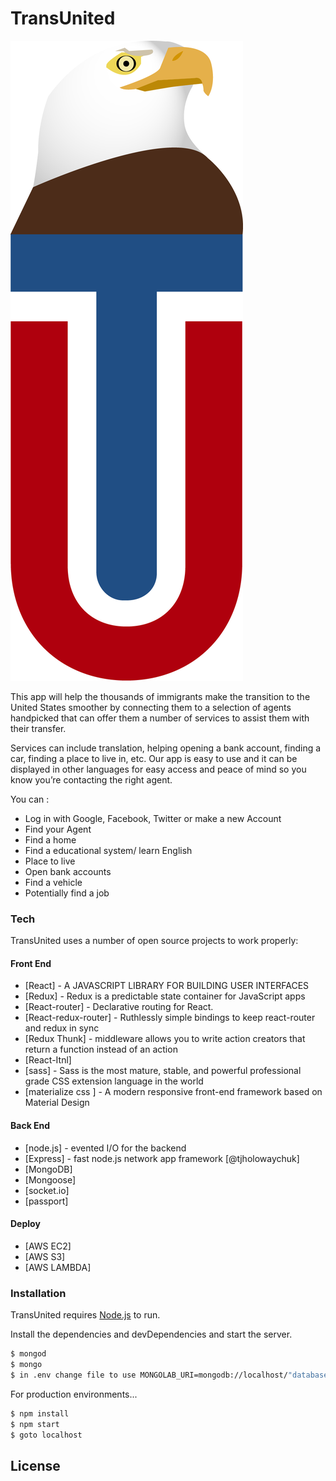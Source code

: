 # TransUnited

[![TransUnited](public/logo.png)](https://nodesource.com/products/nsolid)

This app will help the thousands of immigrants make the transition to the United States smoother by connecting them to a selection of agents handpicked that can offer them a number of services to assist them with their transfer.  

Services can include translation, helping opening a bank account, finding a car, finding a place to live in, etc.  Our app is easy to use and it can be displayed in other languages for easy access and peace of mind so you know you’re contacting the right agent. 

You can :
  - Log in with Google, Facebook, Twitter or make a new Account
  - Find your Agent
  - Find a home 
  - Find a educational system/ learn English
  - Place to live
  - Open bank accounts
  - Find a vehicle
  - Potentially find a job
  

### Tech

TransUnited uses a number of open source projects to work properly:
#### Front End
* [React] - A JAVASCRIPT LIBRARY FOR BUILDING USER INTERFACES
* [Redux] - Redux is a predictable state container for JavaScript apps
* [React-router] - Declarative routing for React.
* [React-redux-router] - Ruthlessly simple bindings to keep react-router and redux in sync
* [Redux Thunk] - middleware allows you to write action creators that return a function instead of an action
* [React-Itnl]
* [sass] - Sass is the most mature, stable, and powerful professional grade CSS extension language in the world
* [materialize css ] - A modern responsive front-end framework based on Material Design

#### Back End
* [node.js] - evented I/O for the backend
* [Express] - fast node.js network app framework [@tjholowaychuk]
* [MongoDB]
* [Mongoose]
* [socket.io]
* [passport]

#### Deploy
* [AWS EC2]
* [AWS S3]
* [AWS LAMBDA]

### Installation

TransUnited requires [Node.js](https://nodejs.org/) to run.

Install the dependencies and devDependencies and start the server.

```sh
$ mongod
$ mongo 
$ in .env change file to use MONGOLAB_URI=mongodb://localhost/"database" 
```

For production environments...

```sh
$ npm install 
$ npm start
$ goto localhost 
```


License
----

